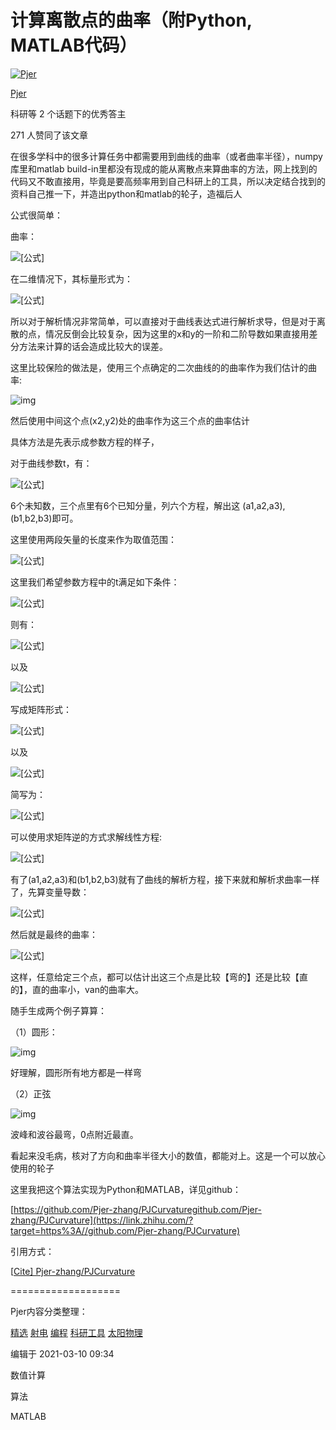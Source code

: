 # 计算离散点的曲率（附Python, MATLAB代码）

[![Pjer](https://pic1.zhimg.com/v2-84d5539033d0baa19f337885376564ed_xs.jpg?source=172ae18b)](https://www.zhihu.com/people/pjer)

[Pjer](https://www.zhihu.com/people/pjer)





科研等 2 个话题下的优秀答主



271 人赞同了该文章

在很多学科中的很多计算任务中都需要用到曲线的曲率（或者曲率半径），numpy库里和matlab build-in里都没有现成的能从离散点来算曲率的方法，网上找到的代码又不敢直接用，毕竟是要高频率用到自己科研上的工具，所以决定结合找到的资料自己推一下，并造出python和matlab的轮子，造福后人



公式很简单：

曲率：

![[公式]](https://www.zhihu.com/equation?tex=%5Ckappa+%3D+%5Cfrac%7B%7C%5Cddot%7B%5Cvec%7Br%7D%7D%5Ctimes%5Cdot%7B%5Cvec%7Br%7D%7D%7C%7D%7B%5Cleft%7C+%5Cdot%7B%5Cvec%7Br%7D%7D%5Cright%7C%5E3%7D)

在二维情况下，其标量形式为：

![[公式]](https://www.zhihu.com/equation?tex=%5Ckappa+%3D+%5Cfrac%7B%7Cx%27%27y%27-x%27y%27%27%7C%7D%7B%5Cleft%28+%28x%27%29%5E2%2B%28y%27%29%5E2%5Cright%29%5E%7B3%2F2%7D%7D)

所以对于解析情况非常简单，可以直接对于曲线表达式进行解析求导，但是对于离散的点，情况反倒会比较复杂，因为这里的x和y的一阶和二阶导数如果直接用差分方法来计算的话会造成比较大的误差。

这里比较保险的做法是，使用三个点确定的二次曲线的的曲率作为我们估计的曲率:

![img](https://pic1.zhimg.com/80/v2-5f2c6761f6e96378e2cbc69ac2072330_1440w.jpg)

然后使用中间这个点(x2,y2)处的曲率作为这三个点的曲率估计

具体方法是先表示成参数方程的样子，

对于曲线参数t，有：

![[公式]](https://www.zhihu.com/equation?tex=%5Cleft%5C%7B+%5Cbegin%7Bmatrix%7D+x+%3D+a_1+%2Ba_2+t%2Ba_3+t%5E2%5C%5C+y%3D+b_1+%2Bb_2+t%2Bb_3+t%5E2+%5Cend%7Bmatrix%7D+%5Cright.)

6个未知数，三个点里有6个已知分量，列六个方程，解出这 (a1,a2,a3), (b1,b2,b3)即可。



这里使用两段矢量的长度来作为取值范围：

![[公式]](https://www.zhihu.com/equation?tex=t_a+%3D+%5Csqrt%7B%28x_2-x_1%29%5E2+%2B+%28y_2-y_1%29%5E2%7D%5C%5C+t_b+%3D+%5Csqrt%7B%28x_3-x_2%29%5E2+%2B+%28y_3-y_2%29%5E2%7D)

这里我们希望参数方程中的t满足如下条件：

![[公式]](https://www.zhihu.com/equation?tex=%28x%2Cy%29%7C_%7Bt%3D-t_a%7D+%3D+%28x_1%2Cy_1%29%5C%5C+%28x%2Cy%29%7C_%7Bt%3D0%7D+%3D+%28x_2%2Cy_2%29%5C%5C+%28x%2Cy%29%7C_%7Bt%3Dt_b%7D+%3D+%28x_3%2Cy_3%29)

则有：

![[公式]](https://www.zhihu.com/equation?tex=%5Cleft%5C%7B+%5Cbegin%7Bmatrix%7D+x_1+%26%3D+%26+a_1+%26-+a_2+t_a+%2Ba_3+t_a%5E2%5C%5C+x_2+%26%3D+%26a_1+%26%5C%5C+x_3+%26%3D+%26a_1+%26%2B+a_2+t_b+%2B+a_3+t_b%5E2+%5Cend%7Bmatrix%7D+%5Cright.)

以及

![[公式]](https://www.zhihu.com/equation?tex=%5Cleft%5C%7B+%5Cbegin%7Bmatrix%7D+y_1+%26%3D+%26+b_1+%26-+b_2+t_a+%2B+b_3+t_a%5E2%5C%5C+y_2+%26%3D+%26b_1+%26%5C%5C+y_3+%26%3D+%26b_1+%26%2B+b_2+t_b+%2B+b_3+t_b%5E2+%5Cend%7Bmatrix%7D+%5Cright.)

写成矩阵形式：

![[公式]](https://www.zhihu.com/equation?tex=%5Cleft%28+%5Cbegin%7Bmatrix%7D+x_1%5C%5C+x_2%5C%5C+x_3%5C%5C+%5Cend%7Bmatrix%7D+%5Cright%29+%3D+%5Cleft%28+%5Cbegin%7Bmatrix%7D+1%26+-t_a+%26t_a%5E2%5C%5C+1%26+0+%26+0%5C%5C+1%26+t_b%26+t_b%5E2%5C%5C+%5Cend%7Bmatrix%7D+%5Cright%29+%5Cleft%28+%5Cbegin%7Bmatrix%7D+a_1%5C%5C+a_2%5C%5C+a_3%5C%5C+%5Cend%7Bmatrix%7D+%5Cright%29+)

以及

![[公式]](https://www.zhihu.com/equation?tex=%5Cleft%28+%5Cbegin%7Bmatrix%7D+y_1%5C%5C+y_2%5C%5C+y_3%5C%5C+%5Cend%7Bmatrix%7D+%5Cright%29+%3D+%5Cleft%28+%5Cbegin%7Bmatrix%7D+1%26+-t_a+%26t_a%5E2%5C%5C+1%26+0+%26+0%5C%5C+1%26+t_b%26+t_b%5E2%5C%5C+%5Cend%7Bmatrix%7D+%5Cright%29+%5Cleft%28+%5Cbegin%7Bmatrix%7D+b_1%5C%5C+b_2%5C%5C+b_3%5C%5C+%5Cend%7Bmatrix%7D+%5Cright%29+)

简写为：

![[公式]](https://www.zhihu.com/equation?tex=X%3DM+A%5C%5C+Y%3DM+B)

可以使用求矩阵逆的方式求解线性方程:

![[公式]](https://www.zhihu.com/equation?tex=A+%3D+M%5E%7B-1%7DX%5C%5C+B+%3D+M%5E%7B-1%7DY)

有了(a1,a2,a3)和(b1,b2,b3)就有了曲线的解析方程，接下来就和解析求曲率一样了，先算变量导数：

![[公式]](https://www.zhihu.com/equation?tex=x%27%3D+%5Cleft.%5Cfrac%7Bdx%7D%7Bdt%7D%5Cright%7C_%7Bt%3D0%7D+%3D+a_2%5C%5C+x%27%27%3D+%5Cleft.%5Cfrac%7Bd%5E2x%7D%7Bdt%5E2%7D%5Cright%7C_%7Bt%3D0%7D+%3D2+a_3%5C%5C+y%27%3D+%5Cleft.%5Cfrac%7Bdy%7D%7Bdt%7D%5Cright%7C_%7Bt%3D0%7D+%3D+b_2%5C%5C+y%27%27%3D+%5Cleft.%5Cfrac%7Bd%5E2y%7D%7Bdt%5E2%7D%5Cright%7C_%7Bt%3D0%7D+%3D2+b_3)

然后就是最终的曲率：

![[公式]](https://www.zhihu.com/equation?tex=%5Ckappa+%3D+%5Cfrac%7Bx%27%27y%27-x%27y%27%27%7D%7B%5Cleft%28+%28x%27%29%5E2%2B%28y%27%29%5E2%5Cright%29%5E%7B3%2F2%7D%7D+%3D+%5Cfrac%7B2%28a_3+b_2-a_2+b_3%29%7D%7B%28a_2%5E2%2Bb_2%5E2%29%5E%7B3%2F2%7D%7D)

这样，任意给定三个点，都可以估计出这三个点是比较【弯的】还是比较【直的】，直的曲率小，van的曲率大。

随手生成两个例子算算：

（1）圆形：

![img](https://pic3.zhimg.com/80/v2-53181e885c5d85e60338820924c9bd62_1440w.jpg)

好理解，圆形所有地方都是一样弯

（2）正弦

![img](https://pic4.zhimg.com/80/v2-4e1197920b0ee071a220abe51a622627_1440w.jpg)

波峰和波谷最弯，0点附近最直。



看起来没毛病，核对了方向和曲率半径大小的数值，都能对上。这是一个可以放心使用的轮子



这里我把这个算法实现为Python和MATLAB，详见github：

[https://github.com/Pjer-zhang/PJCurvaturegithub.com/Pjer-zhang/PJCurvature](https://link.zhihu.com/?target=https%3A//github.com/Pjer-zhang/PJCurvature)



引用方式：

[[Cite\] Pjer-zhang/PJCurvature](https://link.zhihu.com/?target=https%3A//github.com/Pjer-zhang/PJCurvature/blob/master/cite.md)




===================

Pjer内容分类整理：

[精选](https://www.zhihu.com/collection/334151662) [射电](https://www.zhihu.com/collection/334150369) [编程](https://www.zhihu.com/collection/334149416) [科研工具](https://www.zhihu.com/collection/334151416) [太阳物理](https://www.zhihu.com/collection/334150296)

编辑于 2021-03-10 09:34

数值计算

算法

MATLAB